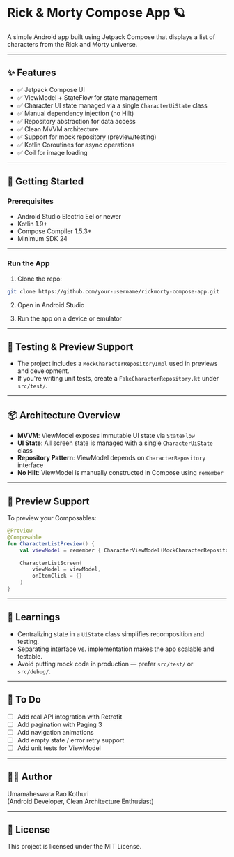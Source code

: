 
# Rick & Morty Compose App 🪐

A simple Android app built using Jetpack Compose that displays a list of characters from the Rick and Morty universe.

---

## ✨ Features

- ✅ Jetpack Compose UI
- ✅ ViewModel + StateFlow for state management
- ✅ Character UI state managed via a single `CharacterUiState` class
- ✅ Manual dependency injection (no Hilt)
- ✅ Repository abstraction for data access
- ✅ Clean MVVM architecture
- ✅ Support for mock repository (preview/testing)
- ✅ Kotlin Coroutines for async operations
- ✅ Coil for image loading

---

## 🚀 Getting Started

### Prerequisites

- Android Studio Electric Eel or newer
- Kotlin 1.9+
- Compose Compiler 1.5.3+
- Minimum SDK 24

---

### Run the App

1. Clone the repo:

```bash
git clone https://github.com/your-username/rickmorty-compose-app.git
```

2. Open in Android Studio

3. Run the app on a device or emulator

---

## 🧪 Testing & Preview Support

- The project includes a `MockCharacterRepositoryImpl` used in previews and development.
- If you're writing unit tests, create a `FakeCharacterRepository.kt` under `src/test/`.

---

## 📦 Architecture Overview

- **MVVM**: ViewModel exposes immutable UI state via `StateFlow`
- **UI State**: All screen state is managed with a single `CharacterUiState` class
- **Repository Pattern**: ViewModel depends on `CharacterRepository` interface
- **No Hilt**: ViewModel is manually constructed in Compose using `remember`

---

## 📸 Preview Support

To preview your Composables:

```kotlin
@Preview
@Composable
fun CharacterListPreview() {
    val viewModel = remember { CharacterViewModel(MockCharacterRepositoryImpl()) }

    CharacterListScreen(
        viewModel = viewModel,
        onItemClick = {}
    )
}
```

---

## 🧠 Learnings

- Centralizing state in a `UiState` class simplifies recomposition and testing.
- Separating interface vs. implementation makes the app scalable and testable.
- Avoid putting mock code in production — prefer `src/test/` or `src/debug/`.

---

## 📌 To Do

- [ ] Add real API integration with Retrofit
- [ ] Add pagination with Paging 3
- [ ] Add navigation animations
- [ ] Add empty state / error retry support
- [ ] Add unit tests for ViewModel

---

## 🧑‍💻 Author

Umamaheswara Rao Kothuri  
(Android Developer, Clean Architecture Enthusiast)

---

## 📄 License

This project is licensed under the MIT License.
